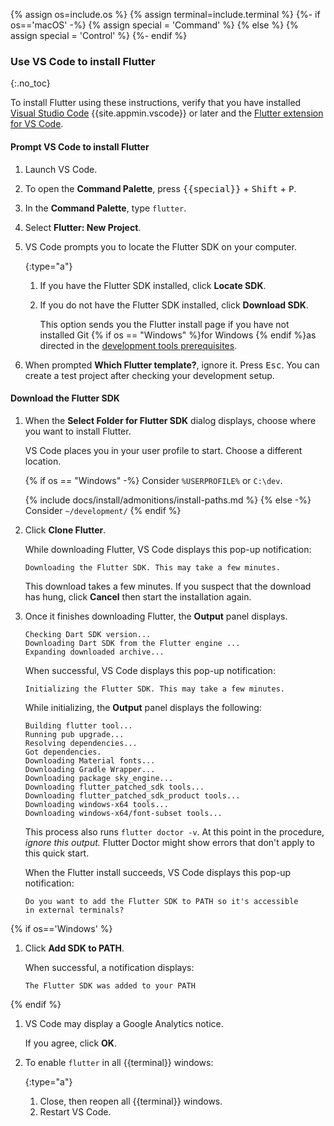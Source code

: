 {% assign os=include.os %}
{% assign terminal=include.terminal %}
{%- if os=='macOS' -%}
{% assign special = 'Command' %}
{% else %}
{% assign special = 'Control' %}
{%- endif %}

### Use VS Code to install Flutter
{:.no_toc}

To install Flutter using these instructions, verify that
you have installed [Visual Studio Code][]
{{site.appmin.vscode}} or later and the [Flutter extension for VS Code][].

#### Prompt VS Code to install Flutter

1. Launch VS Code.

1. To open the **Command Palette**,
   press <kbd>{{special}}</kbd> + <kbd>Shift</kbd> + <kbd>P</kbd>.

1. In the **Command Palette**, type `flutter`.

1. Select **Flutter: New Project**.

1. VS Code prompts you to locate the Flutter SDK on your computer.

   {:type="a"}
   1. If you have the Flutter SDK installed, click **Locate SDK**.

   1. If you do not have the Flutter SDK installed,
      click **Download SDK**.

      This option sends you the Flutter install page if you have not
      installed Git {% if os == "Windows" %}for Windows {% endif %}as directed in
      the [development tools prerequisites][].

1. When prompted **Which Flutter template?**, ignore it.
   Press <kbd>Esc</kbd>.
   You can create a test project after checking your development setup.

#### Download the Flutter SDK

1. When the **Select Folder for Flutter SDK** dialog displays,
   choose where you want to install Flutter.

   VS Code places you in your user profile to start.
   Choose a different location.

   {% if os == "Windows" -%}
   Consider `%USERPROFILE%` or `C:\dev`.

   {% include docs/install/admonitions/install-paths.md %}
   {% else -%}
   Consider `~/development/`
   {% endif %}

1. Click **Clone Flutter**.

   While downloading Flutter, VS Code displays this pop-up notification:

   ```terminal
   Downloading the Flutter SDK. This may take a few minutes.
   ```

   This download takes a few minutes.
   If you suspect that the download has hung, click **Cancel** then
   start the installation again.

1. Once it finishes downloading Flutter, the **Output** panel displays.

   ```terminal
   Checking Dart SDK version...
   Downloading Dart SDK from the Flutter engine ...
   Expanding downloaded archive...
   ```

   When successful, VS Code displays this pop-up notification:

   ```terminal
   Initializing the Flutter SDK. This may take a few minutes.
   ```

   While initializing, the **Output** panel displays the following:

   ```terminal
   Building flutter tool...
   Running pub upgrade...
   Resolving dependencies...
   Got dependencies.
   Downloading Material fonts...
   Downloading Gradle Wrapper...
   Downloading package sky_engine...
   Downloading flutter_patched_sdk tools...
   Downloading flutter_patched_sdk_product tools...
   Downloading windows-x64 tools...
   Downloading windows-x64/font-subset tools...
   ```

   This process also runs `flutter doctor -v`.
   At this point in the procedure, _ignore this output._
   Flutter Doctor might show errors that don't apply to this quick start.

   When the Flutter install succeeds, VS Code displays this pop-up notification:

   ```terminal
   Do you want to add the Flutter SDK to PATH so it's accessible
   in external terminals?
   ```

{% if os=='Windows' %}

1. Click **Add SDK to PATH**.

   When successful, a notification displays:

   ```terminal
   The Flutter SDK was added to your PATH
   ```

{% endif %}

1. VS Code may display a Google Analytics notice.

   If you agree, click **OK**.

1. To enable `flutter` in all {{terminal}} windows:

   {:type="a"}
   1. Close, then reopen all {{terminal}} windows.
   1. Restart VS Code.

[development tools prerequisites]: #development-tools
[Visual Studio Code]: https://code.visualstudio.com/docs/setup/mac
[Flutter extension for VS Code]: https://marketplace.visualstudio.com/items?itemName=Dart-Code.flutter
